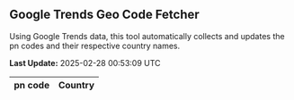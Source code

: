 
## Google Trends Geo Code Fetcher

Using Google Trends data, this tool automatically collects and updates the pn codes and their respective country names.

**Last Update:** 2025-02-28 00:53:09 UTC

| pn code | Country |
|---------|---------|
